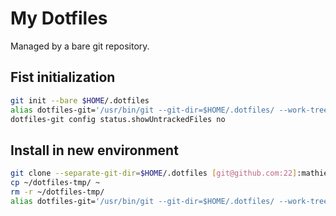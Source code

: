 # My Dotfiles

Managed by a bare git repository.

## Fist initialization

```bash
git init --bare $HOME/.dotfiles
alias dotfiles-git='/usr/bin/git --git-dir=$HOME/.dotfiles/ --work-tree=$HOME'
dotfiles-git config status.showUntrackedFiles no
```

## Install in new environment

```bash
git clone --separate-git-dir=$HOME/.dotfiles [git@github.com:22]:mathieucivel/dotfiles.git $HOME/dotfiles-tmp
cp ~/dotfiles-tmp/ ~
rm -r ~/dotfiles-tmp/
alias dotfiles-git='/usr/bin/git --git-dir=$HOME/.dotfiles/ --work-tree=$HOME'
```

